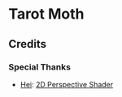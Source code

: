 # Tarot Moth


## Credits


### Special Thanks

- [Hei](https://godotshaders.com/author/hei/): [2D Perspective Shader](https://godotshaders.com/shader/2d-perspective/)
